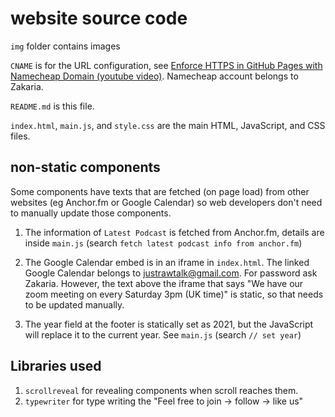 # website source code

`img` folder contains images

`CNAME` is for the URL configuration, see [Enforce HTTPS in GitHub Pages with Namecheap Domain (youtube video)](https://www.youtube.com/watch?v=FBtehan5DAo&list=LL). Namecheap account belongs to Zakaria.

`README.md` is this file.

`index.html`, `main.js`, and `style.css` are the main HTML, JavaScript, and CSS files.

## non-static components
Some components have texts that are fetched (on page load) from other websites (eg Anchor.fm or Google Calendar) so web developers don't need to manually update those components.

1. The information of `Latest Podcast` is fetched from Anchor.fm, details are inside `main.js` (search `fetch latest podcast info from anchor.fm`)

2. The Google Calendar embed is in an iframe in `index.html`. The linked Google Calendar belongs to justrawtalk@gmail.com. For password ask Zakaria. However, the text above the iframe that says "We have our zoom meeting on every Saturday 3pm (UK time)" is static, so that needs to be updated manually.

3. The year field at the footer is statically set as 2021, but the JavaScript will replace it to the current year. See `main.js` (search `// set year`)

## Libraries used
1. `scrollreveal` for revealing components when scroll reaches them.
2. `typewriter` for type writing the "Feel free to join -> follow -> like us"